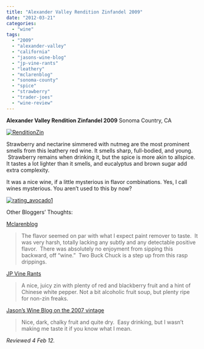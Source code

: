 ```yaml
---
title: "Alexander Valley Rendition Zinfandel 2009"
date: "2012-03-21"
categories:
  - "wine"
tags:
  - "2009"
  - "alexander-valley"
  - "california"
  - "jasons-wine-blog"
  - "jp-vine-rants"
  - "leathery"
  - "mclarenblog"
  - "sonoma-county"
  - "spice"
  - "strawberry"
  - "trader-joes"
  - "wine-review"
---
```


**Alexander Valley Rendition Zinfandel 2009** Sonoma Country, CA

[![](http://s3.amazonaws.com/thegourmez-wpmedia/2012/03/RenditionZin.jpg "RenditionZin")](http://s3.amazonaws.com/thegourmez-wpmedia/2012/03/RenditionZin.jpg)

Strawberry and nectarine simmered with nutmeg are the most prominent smells from this leathery red wine. It smells sharp, full-bodied, and young.  Strawberry remains when drinking it, but the spice is more akin to allspice. It tastes a lot lighter than it smells, and eucalyptus and brown sugar add extra complexity.

It was a nice wine, if a little mysterious in flavor combinations. Yes, I call wines mysterious. You aren’t used to this by now?

[![](http://s3.amazonaws.com/thegourmez-wpmedia/2009/02/rating_avocado1.gif "rating_avocado1")](http://s3.amazonaws.com/thegourmez-wpmedia/2009/02/rating_avocado1.gif)

Other Bloggers’ Thoughts:

[Mclarenblog](http://mclarenblog.com/?p=1577)

> The flavor seemed on par with what I expect paint remover to taste.  It was very harsh, totally lacking any subtly and any detectable positive flavor.  There was absolutely no enjoyment from sipping this backward, off “wine.”  Two Buck Chuck is a step up from this rasp drippings.

[JP Vine Rants](http://jpvinerants.blogspot.com/2011/07/low-buck-reds-part-1-old-standbys.html)

> A nice, juicy zin with plenty of red and blackberry fruit and a hint of Chinese white pepper. Not a bit alcoholic fruit soup, but plenty ripe for non-zin freaks.

[Jason’s Wine Blog on the 2007 vintage](http://jasonswineblog.com/2009/02/21/trader-joes-wine-reviews-clearing-the-queue/)

> Nice, dark, chalky fruit and quite dry.  Easy drinking, but I wasn’t making me taste it if you know what I mean.

_Reviewed 4 Feb 12._
